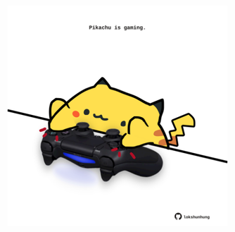 <!-- built at 07/01/2024, 04:00:39 UTC -->
<p align="center">
  <img width="500" height="500" src="./ReadmeImage.svg">
</p>
